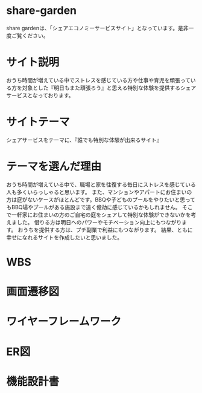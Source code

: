 # share-garden
share gardenは、「シェアエコノミーサービスサイト」となっています。是非一度ご覧ください。
# サイト説明

おうち時間が増えている中でストレスを感じている方や仕事や育児を頑張っている方を対象とした『明日もまた頑張ろう』と思える特別な体験を提供するシェアサービスとなっております。	

# サイトテーマ
シェアサービスをテーマに、『誰でも特別な体験が出来るサイト』

# テーマを選んだ理由
おうち時間が増えている中で、職場と家を往復する毎日にストレスを感じている人も多くいらっしゃると思います。
また、マンションやアパートにお住まいの方は庭がないケースがほとんどです。BBQや子どものプールをやりたいと思ってもBBQ場やプールがある施設まで遠く億劫に感じているかもしれません。
そこで一軒家にお住まいの方のご自宅の庭をシェアして特別な体験ができないかを考えました。
借りる方は明日へのパワーやモチベーション向上にもつながります。
おうちを提供する方は、プチ副業で利益にもつながります。
結果、ともに幸せになれるサイトを作成したいと思いました。

# WBS

# 画面遷移図

# ワイヤーフレームワーク

# ER図

# 機能設計書

